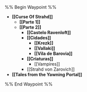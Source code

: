%% Begin Waypoint %%
- **[[Curse Of Strahd]]**
	- **[[Parte 1]]**
	- **[[Parte 2]]**
		- **[[Castelo Ravenloft]]**
		- **[[Cidades]]**
			- **[[Krezk]]**
			- **[[Vallaki]]**
			- **[[Vila de Barovia]]**
		- **[[Criaturas]]**
			- [[Vampires]]
		- [[Strahd von Zarovich]]
- **[[Tales from the Yawning Portal]]**

%% End Waypoint %%
